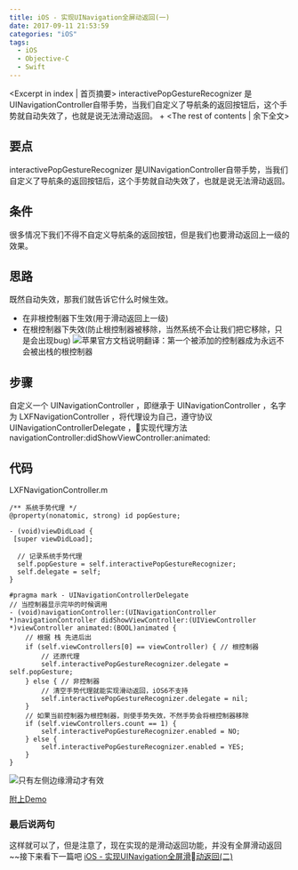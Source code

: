 ```yaml
---
title: iOS - 实现UINavigation全屏动返回(一)
date: 2017-09-11 21:53:59
categories: "iOS"
tags:
  - iOS
  - Objective-C
  - Swift
---
```

<Excerpt in index | 首页摘要> 
interactivePopGestureRecognizer 是UINavigationController自带手势，当我们自定义了导航条的返回按钮后，这个手势就自动失效了，也就是说无法滑动返回。
+<!-- more -->
<The rest of contents | 余下全文>

## 要点
interactivePopGestureRecognizer 是UINavigationController自带手势，当我们自定义了导航条的返回按钮后，这个手势就自动失效了，也就是说无法滑动返回。

## 条件
很多情况下我们不得不自定义导航条的返回按钮，但是我们也要滑动返回上一级的效果。

## 思路
既然自动失效，那我们就告诉它什么时候生效。
- 在非根控制器下生效(用于滑动返回上一级)
- 在根控制器下失效(防止根控制器被移除，当然系统不会让我们把它移除，只是会出现bug)
  ![苹果官方文档说明](https://linxunfeng.github.io/images/2017/09/iOS-实现UINavigation全屏动返回-一/1.png)翻译：第一个被添加的控制器成为永远不会被出栈的根控制器

## 步骤
自定义一个 UINavigationController ，即继承于 UINavigationController ，名字为 LXFNavigationController ，将代理设为自己，遵守协议 UINavigationControllerDelegate ，实现代理方法 navigationController:didShowViewController:animated:

## 代码
LXFNavigationController.m

```objc
/** 系统手势代理 */
@property(nonatomic, strong) id popGesture;
```
```objc
- (void)viewDidLoad {
 [super viewDidLoad];

  // 记录系统手势代理
  self.popGesture = self.interactivePopGestureRecognizer;
  self.delegate = self;
}
```
```objc
#pragma mark - UINavigationControllerDelegate
// 当控制器显示完毕的时候调用
- (void)navigationController:(UINavigationController *)navigationController didShowViewController:(UIViewController *)viewController animated:(BOOL)animated {
    // 根据 栈 先进后出
    if (self.viewControllers[0] == viewController) { // 根控制器
        // 还原代理
        self.interactivePopGestureRecognizer.delegate = self.popGesture;
    } else { // 非控制器
        // 清空手势代理就能实现滑动返回，iOS6不支持
        self.interactivePopGestureRecognizer.delegate = nil;
    }
    // 如果当前控制器为根控制器，则使手势失效，不然手势会将根控制器移除
    if (self.viewControllers.count == 1) {
        self.interactivePopGestureRecognizer.enabled = NO;
    } else {
        self.interactivePopGestureRecognizer.enabled = YES;
    }
}
```
![只有左侧边缘滑动才有效](https://linxunfeng.github.io/images/2017/09/iOS-实现UINavigation全屏动返回-一/2.gif)



[附上Demo](https://github.com/LinXunFeng/LXFNavigationControllerDemo)

### 最后说两句
这样就可以了，但是注意了，现在实现的是滑动返回功能，并没有全屏滑动返回~~接下来看下一篇吧
 [iOS - 实现UINavigation全屏滑动返回(二)](/2017/09/12/iOS-实现UINavigation全屏动返回-二/)



<div class="github-widget" data-repo="LinXunFeng/LXFNavigationControllerDemo"></div>